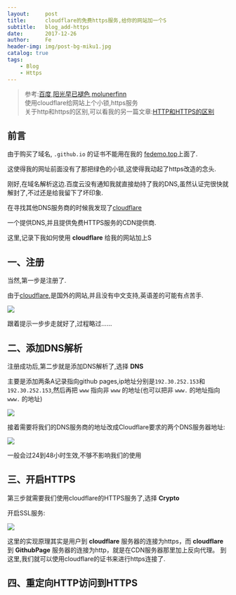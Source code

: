 ```yaml
---
layout:     post
title:      cloudflare的免费https服务,给你的网站加一个S
subtitle:   blog_add-https
date:       2017-12-26
author:     Fe
header-img: img/post-bg-miku1.jpg
catalog: true
tags:
    - Blog
    - Https
---
```

>参考:[百度](https://baidu.com),[阳光早已褪色](http://blog.csdn.net/u011244202/article/details/57106544),[molunerfinn](https://molunerfinn.com/hexo-travisci-https/)   
>使用cloudflare给网站上个小锁,https服务    
>关于http和https的区别,可以看我的另一篇文章:[HTTP和HTTPS的区别](/2017/12/27/difference-between-http-and-https/)

## 前言  

由于购买了域名, `.github.io` 的证书不能用在我的 [fedemo.top](https://fedemo.top)上面了.

这使得我的网址前面没有了那把绿色的小锁,这使得我动起了https改造的念头.

刚好,在域名解析这边.百度云没有通知我就直接劫持了我的DNS,虽然认证完很快就解封了,不过还是给我留下了坏印象.  

在寻找其他DNS服务商的时候我发现了[cloudflare](https://www.cloudflare.com/)  

一个提供DNS,并且提供免费HTTPS服务的CDN提供商.  

这里,记录下我如何使用 **cloudflare** 给我的网站加上S

## 一、注册  

当然,第一步是注册了.    

由于[cloudflare](https://www.cloudflare.com/),是国外的网站,并且没有中文支持,英语差的可能有点苦手.

![](https://raw.githubusercontent.com/FeDemo/posts_img/master/2017-12-26-blog_add-https/1.png)

跟着提示一步步走就好了,过程略过......  

## 二、添加DNS解析

注册成功后,第二步就是添加DNS解析了,选择 **DNS**   

主要是添加两条A记录指向github pages,ip地址分别是`192.30.252.153`和`192.30.252.153`,然后再把 `www` 指向非 `www` 的地址(也可以把非 `www.` 的地址指向 `www.` 的地址)

![](https://raw.githubusercontent.com/FeDemo/posts_img/master/2017-12-26-blog_add-https/2.png)

接着需要将我们的DNS服务商的地址改成Cloudflare要求的两个DNS服务器地址:  

![](https://raw.githubusercontent.com/FeDemo/posts_img/master/2017-12-26-blog_add-https/3.png)  

一般会过24到48小时生效,不够不影响我们的使用  

## 三、开启HTTPS

第三步就需要我们使用cloudflare的HTTPS服务了,选择 **Crypto**  

开启SSL服务:  

![](https://raw.githubusercontent.com/FeDemo/posts_img/master/2017-12-26-blog_add-https/4.png)

这里的实现原理其实是用户到 **cloudflare** 服务器的连接为https，而 **cloudflare** 到 **GithubPage** 服务器的连接为http，就是在CDN服务器那里加上反向代理。
到这里,我们就可以使用cloudflare的证书来进行https连接了.

## 四、重定向HTTP访问到HTTPS









<br>
